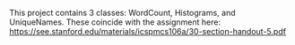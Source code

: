 This project contains 3 classes: WordCount, Histograms, and UniqueNames. These coincide with the assignment here: https://see.stanford.edu/materials/icspmcs106a/30-section-handout-5.pdf